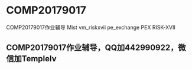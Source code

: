 # COMP20179017
COMP20179017作业辅导 Mist vm_riskxvii pe_exchange PEX RISK-XVII
## COMP20179017作业辅导，QQ加442990922，微信加Templelv
